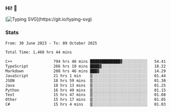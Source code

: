 ### Hi!  👋

[![Typing SVG](https://readme-typing-svg.herokuapp.com?font=Fira+Code&pause=1000&width=435&lines=Hello!+I'm+Texiwustion.)](https://git.io/typing-svg)

### Stats

<!--START_SECTION:waka-->

```txt
From: 30 June 2023 - To: 09 October 2025

Total Time: 1,460 hrs 44 mins

C++                  794 hrs 46 mins █████████████▓░░░░░░░░░░░   54.41 %
TypeScript           266 hrs 10 mins ████▓░░░░░░░░░░░░░░░░░░░░   18.22 %
Markdown             208 hrs 46 mins ███▓░░░░░░░░░░░░░░░░░░░░░   14.29 %
JavaScript           21 hrs 1 min    ▒░░░░░░░░░░░░░░░░░░░░░░░░   01.44 %
JSON                 18 hrs 59 mins  ▒░░░░░░░░░░░░░░░░░░░░░░░░   01.30 %
Java                 18 hrs 13 mins  ▒░░░░░░░░░░░░░░░░░░░░░░░░   01.25 %
Python               16 hrs 49 mins  ▒░░░░░░░░░░░░░░░░░░░░░░░░   01.15 %
Text                 15 hrs 47 mins  ▒░░░░░░░░░░░░░░░░░░░░░░░░   01.08 %
Other                15 hrs 17 mins  ▒░░░░░░░░░░░░░░░░░░░░░░░░   01.05 %
C#                   15 hrs 4 mins   ▒░░░░░░░░░░░░░░░░░░░░░░░░   01.03 %
```

<!--END_SECTION:waka-->
